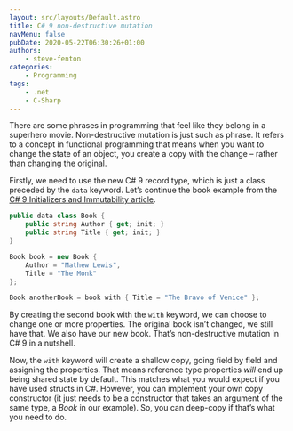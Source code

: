 ```yaml
---
layout: src/layouts/Default.astro
title: C# 9 non-destructive mutation
navMenu: false
pubDate: 2020-05-22T06:30:26+01:00
authors:
    - steve-fenton
categories:
    - Programming
tags:
    - .net
    - C-Sharp
---
```


There are some phrases in programming that feel like they belong in a superhero movie. Non-destructive mutation is just such as phrase. It refers to a concept in functional programming that means when you want to change the state of an object, you create a copy with the change – rather than changing the original.

Firstly, we need to use the new C# 9 record type, which is just a class preceded by the `data` keyword. Let’s continue the book example from the [C# 9 Initializers and Immutability article](/blog/2020/05/csharp-9-initializers-and-immutability/).

```csharp
public data class Book {
    public string Author { get; init; }
    public string Title { get; init; }
}

Book book = new Book {
    Author = "Mathew Lewis",
    Title = "The Monk"
};

Book anotherBook = book with { Title = "The Bravo of Venice" };
```

By creating the second book with the `with` keyword, we can choose to change one or more properties. The original book isn’t changed, we still have that. We also have our new book. That’s non-destructive mutation in C# 9 in a nutshell.

Now, the `with` keyword will create a shallow copy, going field by field and assigning the properties. That means reference type properties *will* end up being shared state by default. This matches what you would expect if you have used structs in C#. However, you can implement your own copy constructor (it just needs to be a constructor that takes an argument of the same type, a *Book* in our example). So, you can deep-copy if that’s what you need to do.